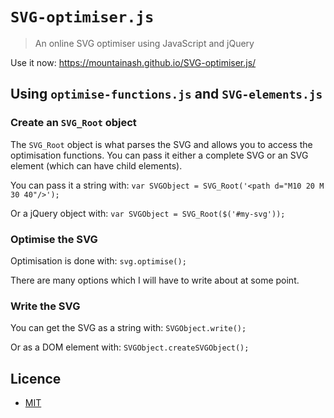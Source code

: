 # `SVG-optimiser.js`
> An online SVG optimiser using JavaScript and jQuery

Use it now: https://mountainash.github.io/SVG-optimiser.js/

## Using `optimise-functions.js` and `SVG-elements.js`

### Create an `SVG_Root` object
The `SVG_Root` object is what parses the SVG and allows you to access the optimisation functions. You can pass it either a complete SVG or an SVG element (which can have child elements).

You can pass it a string with: 
`var SVGObject = SVG_Root('<path d="M10 20 M 30 40"/>');`

Or a jQuery object with: 
`var SVGObject = SVG_Root($('#my-svg'));`

### Optimise the SVG
Optimisation is done with: `svg.optimise();`

There are many options which I will have to write about at some point.

### Write the SVG
You can get the SVG as a string with:
`SVGObject.write();`

Or as a DOM element with:
`SVGObject.createSVGObject();`

## Licence
- [MIT](./LICENSE)
